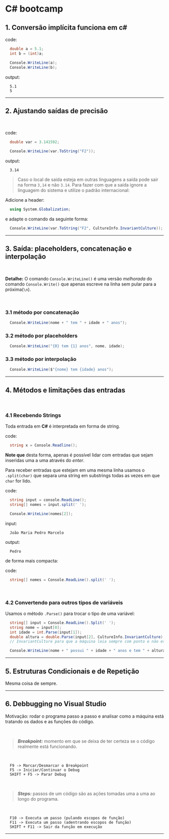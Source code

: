 # **C# bootcamp**

## **1. Conversão implícita funciona em c#**

code:
```c#
  double a = 5.1;
  int b = (int)a;

  Console.WriteLine(a);
  Console.WriteLine(b);
```
output:
```
  5.1
  5 
```

---
## **2. Ajustando saídas de precisão**

<br>

code:
```c#
  double var = 3.141592;

  Console.WriteLine(var.ToString("F2"));
```
output:
```
  3.14
```
> Caso o local de saida esteja em outras linguagens a saída pode sair na forma `3,14` e não `3.14`. Para fazer com que a saída ignore a linguagem do sistema e utilize o padrão internacional:

Adicione a header:
```c#
  using System.Globalization;
```
e adapte o comando da seguinte forma:
```c#
  Console.WriteLine(var.ToString("F2", CultureInfo.InvariantCulture));
```
---
## **3. Saída: placeholders, concatenação e interpolação**

<br>

**Detalhe:**  O comando `Console.WriteLine()` é uma versão *melhorada* do comando `Console.Write()` que apenas escreve na linha sem pular para a próxima(`\n`).

<br>

### **3.1 método por concatenação**

```c#
  Console.WriteLine(nome + " tem " + idade + " anos");
```

### **3.2 método por placeholders**

```c#
  Console.WriteLine("{0} tem {1} anos", nome, idade);
```

### **3.3 método por interpolação**

```c#
  Console.WriteLine($"{nome} tem {idade} anos");
```
----
## **4. Métodos e limitações das entradas**

<br>

### **4.1 Recebendo Strings**

Toda entrada em **C#** é interpretada em forma de string.

code:
``` c#
  string x = Console.Readline();
```

**Note que** desta forma, apenas é possível lidar com entradas que sejam inseridas uma a uma através do *enter*. 

Para receber entradas que estejam em uma mesma linha usamos o `.split(char)` que separa uma string em substrings todas as vezes em que `char` for lido.

code:
```c#
  string input = console.ReadLine();
  string[] nomes = input.split(' ');

  Console.WriteLine(nomes[2]);
```

input:
```
  João Maria Pedro Marcelo
```

output:
```
  Pedro
```



de forma mais compacta:

code:
```c#
  string[] nomes = Console.ReadLine().split(' ');
```

<br>

### **4.2 Convertendo para outros tipos de variáveis**

Usamos o método `.Parse()` para trocar o tipo de uma variável:

```c#
  string[] input = Console.ReadLine().Split(' ');
  string nome = input[0];
  int idade = int.Parse(input[1]);
  double altura = double.Parse(input[2], CultureInfo.InvariantCulture);
  // InvariantCulture para que a máquina leia sempre com ponto e não espere ler com vírgula

  Console.WriteLine(nome + " possui " + idade + " anos e tem " + altura.ToString("F2", CultureInfo.InvariantCulture) + " de altura");
```
----
## **5. Estruturas Condicionais e de Repetição**

Mesma coisa de sempre.

---

## **6. Debbugging no Visual Studio**

Motivação: rodar o programa passo a passo e analisar como a máquina está tratando os dados e as funções do código.

<br>

> ***Breakpoint:*** momento em que se deixa de ter certeza se o código realmente está funcionando.

<br>

```
  F9 -> Marcar/Desmarcar o Breakpoint
  F5 -> Iniciar/Continuar o Debug
  SHIFT + F5 -> Parar Debug
```

<br>

> ***Steps:*** passos de um código são as ações tomadas uma a uma ao longo do programa.

<br>

```
  F10 -> Executa um passo (pulando escopos de função)
  F11 -> Executa um passo (adentrando escopos de função)
  SHIFT + F11 -> Sair da função em execução
```

----